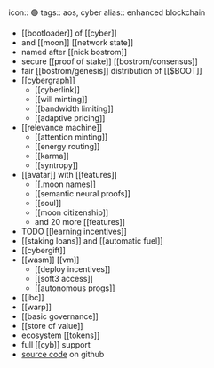 icon:: 🟢
tags:: aos, cyber
alias:: enhanced blockchain

- [[bootloader]] of [[cyber]]
- and [[moon]] [[network state]]
- named after [[nick bostrom]]
- secure [[proof of stake]] [[bostrom/consensus]]
- fair [[bostrom/genesis]] distribution of [[$BOOT]]
- [[cybergraph]]
	- [[cyberlink]]
	- [[will minting]]
	- [[bandwidth limiting]]
	- [[adaptive pricing]]
- [[relevance machine]]
	- [[attention minting]]
	- [[energy routing]]
	- [[karma]]
	- [[syntropy]]
- [[avatar]] with [[features]]
	- [[.moon names]]
	- [[semantic neural proofs]]
	- [[soul]]
	- [[moon citizenship]]
	- and 20 more [[features]]
- TODO [[learning incentives]]
- [[staking loans]] and [[automatic fuel]]
- [[cybergift]]
- [[wasm]] [[vm]]
	- [[deploy incentives]]
	- [[soft3 access]]
	- [[autonomous progs]]
- [[ibc]]
- [[warp]]
- [[basic governance]]
- [[store of value]]
- ecosystem [[tokens]]
- full [[cyb]] support
- [source code](https://github.com/cybercongress/go-cyber) on github